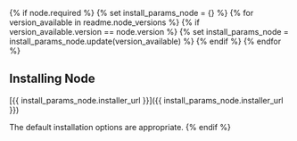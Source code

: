 {% if node.required %}
{% set install_params_node = {} %}
{% for version_available in readme.node_versions %}
  {% if version_available.version == node.version %}
    {% set install_params_node = install_params_node.update(version_available) %}
  {% endif %}
{% endfor %}

## Installing Node

[{{ install_params_node.installer_url }}]({{ install_params_node.installer_url }})

The default installation options are appropriate.
{% endif %}
